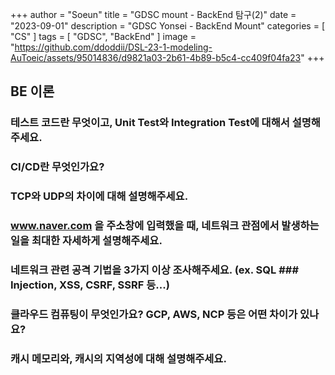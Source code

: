 +++
author = "Soeun"
title = "GDSC mount - BackEnd 탐구(2)"
date = "2023-09-01"
description = "GDSC Yonsei - BackEnd Mount"
categories = [
    "CS"
]
tags = [
    "GDSC",
    "BackEnd"
]
image = "https://github.com/ddoddii/DSL-23-1-modeling-AuToeic/assets/95014836/d9821a03-2b61-4b89-b5c4-cc409f04fa23"
+++
## BE 이론



### 테스트 코드란 무엇이고, Unit Test와 Integration Test에 대해서 설명해주세요.

### CI/CD란 무엇인가요?

### TCP와 UDP의 차이에 대해 설명해주세요.

### www.naver.com 을 주소창에 입력했을 때, 네트워크 관점에서 발생하는 일을 최대한 자세하게 설명해주세요. 

### 네트워크 관련 공격 기법을 3가지 이상 조사해주세요. (ex. SQL ### Injection, XSS, CSRF, SSRF 등...) 

### 클라우드 컴퓨팅이 무엇인가요? GCP, AWS, NCP 등은 어떤 차이가 있나요?

### 캐시 메모리와, 캐시의 지역성에 대해 설명해주세요.